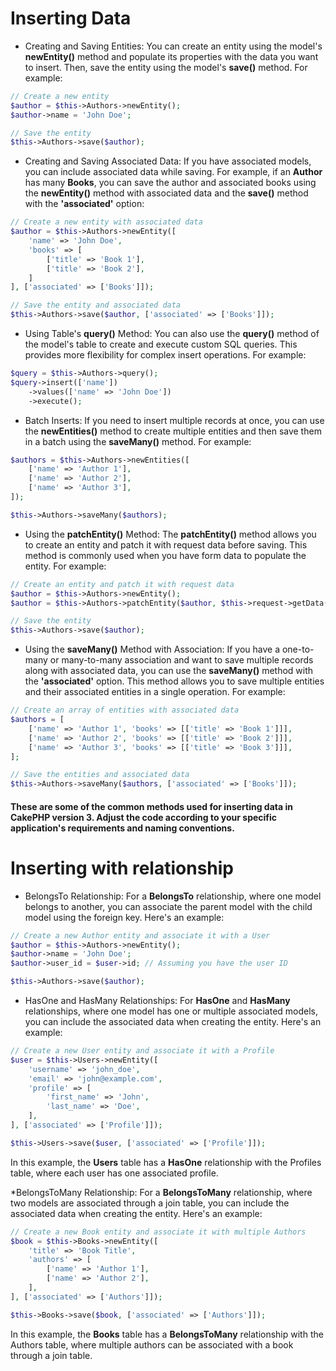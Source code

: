 # Inserting Data

-   Creating and Saving Entities:
    You can create an entity using the model's **newEntity()** method and populate its properties with the data you want to insert. Then, save the entity using the model's **save()** method. For example:

```php
// Create a new entity
$author = $this->Authors->newEntity();
$author->name = 'John Doe';

// Save the entity
$this->Authors->save($author);
```

-   Creating and Saving Associated Data:
    If you have associated models, you can include associated data while saving. For example, if an **Author** has many **Books**, you can save the author and associated books using the **newEntity()** method with associated data and the **save()** method with the **'associated'** option:

```php
// Create a new entity with associated data
$author = $this->Authors->newEntity([
    'name' => 'John Doe',
    'books' => [
        ['title' => 'Book 1'],
        ['title' => 'Book 2'],
    ]
], ['associated' => ['Books']]);

// Save the entity and associated data
$this->Authors->save($author, ['associated' => ['Books']]);
```

-   Using Table's **query()** Method:
    You can also use the **query()** method of the model's table to create and execute custom SQL queries. This provides more flexibility for complex insert operations. For example:

```php
$query = $this->Authors->query();
$query->insert(['name'])
    ->values(['name' => 'John Doe'])
    ->execute();
```

-   Batch Inserts:
    If you need to insert multiple records at once, you can use the **newEntities()** method to create multiple entities and then save them in a batch using the **saveMany()** method. For example:

```php
$authors = $this->Authors->newEntities([
    ['name' => 'Author 1'],
    ['name' => 'Author 2'],
    ['name' => 'Author 3'],
]);

$this->Authors->saveMany($authors);
```

-   Using the **patchEntity()** Method:
    The **patchEntity()** method allows you to create an entity and patch it with request data before saving. This method is commonly used when you have form data to populate the entity. For example:

```php
// Create an entity and patch it with request data
$author = $this->Authors->newEntity();
$author = $this->Authors->patchEntity($author, $this->request->getData());

// Save the entity
$this->Authors->save($author);
```

-   Using the **saveMany()** Method with Association:
    If you have a one-to-many or many-to-many association and want to save multiple records along with associated data, you can use the **saveMany()** method with the **'associated'** option. This method allows you to save multiple entities and their associated entities in a single operation. For example:

```php
// Create an array of entities with associated data
$authors = [
    ['name' => 'Author 1', 'books' => [['title' => 'Book 1']]],
    ['name' => 'Author 2', 'books' => [['title' => 'Book 2']]],
    ['name' => 'Author 3', 'books' => [['title' => 'Book 3']]],
];

// Save the entities and associated data
$this->Authors->saveMany($authors, ['associated' => ['Books']]);
```

#### These are some of the common methods used for inserting data in CakePHP version 3. Adjust the code according to your specific application's requirements and naming conventions.

# Inserting with relationship

-   BelongsTo Relationship:
    For a **BelongsTo** relationship, where one model belongs to another, you can associate the parent model with the child model using the foreign key. Here's an example:

```php
// Create a new Author entity and associate it with a User
$author = $this->Authors->newEntity();
$author->name = 'John Doe';
$author->user_id = $user->id; // Assuming you have the user ID

$this->Authors->save($author);
```

-   HasOne and HasMany Relationships:
    For **HasOne** and **HasMany** relationships, where one model has one or multiple associated models, you can include the associated data when creating the entity. Here's an example:

```php
// Create a new User entity and associate it with a Profile
$user = $this->Users->newEntity([
    'username' => 'john_doe',
    'email' => 'john@example.com',
    'profile' => [
        'first_name' => 'John',
        'last_name' => 'Doe',
    ],
], ['associated' => ['Profile']]);

$this->Users->save($user, ['associated' => ['Profile']]);
```

In this example, the **Users** table has a **HasOne** relationship with the Profiles table, where each user has one associated profile.

\*BelongsToMany Relationship:
For a **BelongsToMany** relationship, where two models are associated through a join table, you can include the associated data when creating the entity. Here's an example:

```php
// Create a new Book entity and associate it with multiple Authors
$book = $this->Books->newEntity([
    'title' => 'Book Title',
    'authors' => [
        ['name' => 'Author 1'],
        ['name' => 'Author 2'],
    ],
], ['associated' => ['Authors']]);

$this->Books->save($book, ['associated' => ['Authors']]);
```

In this example, the **Books** table has a **BelongsToMany** relationship with the Authors table, where multiple authors can be associated with a book through a join table.
